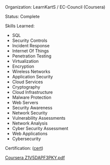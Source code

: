 Organization: LearnKartS / EC-Council	 (Coursera)

Status: Complete

Skills Learned:
- SQL
- Security Controls
- Incident Response
- Internet Of Things
- Penetration Testing
- Virtualization
- Encryption
- Wireless Networks
- Application Security
- Cloud Services
- Cryptography
- Cloud Infrastructure
- Malware Protection
- Web Servers
- Security Awareness
- Network Security
- Vulnerability Assessments
- Network Analysis
- Cyber Security Assessment
- Web Applications
- Cybersecurity

Certification:  ([cert](https://coursera.org/share/d3c2d5c7d141bc9d857d9b12a61983fe))

[Coursera Z1V5DAPF3PKY.pdf](https://github.com/user-attachments/files/21968996/Coursera.Z1V5DAPF3PKY.pdf)




